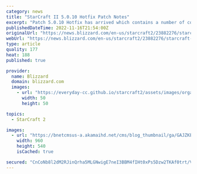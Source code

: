 ```yaml
---
category: news
title: "StarCraft II 5.0.10 Hotfix Patch Notes"
excerpt: "Patch 5.0.10 Hotfix has arrived which contains a number of co-op bugfixes that were gathered by the community. Check out the detail!"
publishedDateTime: 2022-11-16T21:54:00Z
originalUrl: "https://news.blizzard.com/en-us/starcraft2/23882276/starcraft-ii-5-0-10-hotfix-patch-notes"
webUrl: "https://news.blizzard.com/en-us/starcraft2/23882276/starcraft-ii-5-0-10-hotfix-patch-notes"
type: article
quality: 177
heat: 188
published: true

provider:
  name: Blizzard
  domain: blizzard.com
  images:
    - url: "https://everyday-cc.github.io/starcraft2/assets/images/organizations/blizzard.com-50x50.jpg"
      width: 50
      height: 50

topics:
  - StarCraft 2

images:
  - url: "https://bnetcmsus-a.akamaihd.net/cms/blog_thumbnail/ga/GAJZKEC09RPX1554829654442.jpg"
    width: 960
    height: 540
    isCached: true

secured: "CnCoNb8l2dM2RJinQrha5MLGNwigE7neI3BBM4fIHt0xPs5Dzw2TKAf0trt/VVt35eAFGEkoISrYNBcTmEmAa3R7JEIvp7rl/EwZqWyHKGHOi7Qr/3ddEwcsTCCsjlHscUSkbSyO0tq15HprLxQfatYilui3sTKu6lwWWqtCvjWWf6tGtYXgSW71l4QFerFnbruLYFNl0BKVXuj8rR2OSKuGgul8E5dakg2nPfznIz5nvbBguX2upoWqE4TqRim7oGWlTWh9UGwZGcKyEM4bDG6lbkYdip1VhOj+b2fEQ8gIU6opJEvRoiII8BMC9SaEKKEM71Zf2M1yFZbLfKVNHE5iFiPJ6e3qwOOEM6MpVao=;XU5M8YAFJX9O59SB6u0wrA=="
---
```


